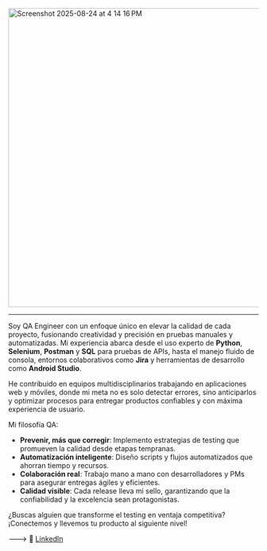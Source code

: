 
<img width="1172" height="600" alt="Screenshot 2025-08-24 at 4 14 16 PM" src="https://github.com/user-attachments/assets/9350a8e8-abee-4bae-afab-fbe652adfa91" />


---

Soy QA Engineer con un enfoque único en elevar la calidad de cada proyecto, fusionando creatividad y precisión en pruebas manuales y automatizadas. Mi experiencia abarca desde el uso experto de **Python**, **Selenium**, **Postman** y **SQL** para pruebas de APIs, hasta el manejo fluido de consola, entornos colaborativos como **Jira** y herramientas de desarrollo como **Android Studio**.

He contribuido en equipos multidisciplinarios trabajando en aplicaciones web y móviles, donde mi meta no es solo detectar errores, sino anticiparlos y optimizar procesos para entregar productos confiables y con máxima experiencia de usuario. 

Mi filosofía QA: 

- **Prevenir, más que corregir**: Implemento estrategias de testing que promueven la calidad desde etapas tempranas.
- **Automatización inteligente**: Diseño scripts y flujos automatizados que ahorran tiempo y recursos.
- **Colaboración real**: Trabajo mano a mano con desarrolladores y PMs para asegurar entregas ágiles y eficientes.
- **Calidad visible**: Cada release lleva mi sello, garantizando que la confiabilidad y la excelencia sean protagonistas.

¿Buscas alguien que transforme el testing en ventaja competitiva?  
¡Conectemos y llevemos tu producto al siguiente nivel!

--->
🔗 [LinkedIn](https://www.linkedin.com/in/fernanda-forero/)
